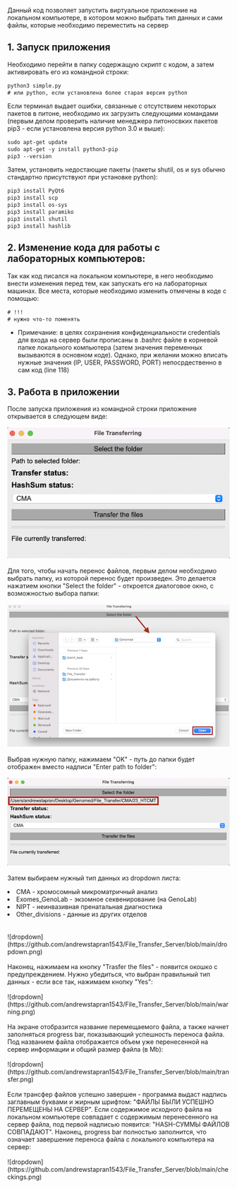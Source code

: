 Данный код позволяет запустить виртуальное приложение на локальном компьютере, в котором можно выбрать тип данных и сами файлы, которые необходимо переместить на сервер
## 1. Запуск приложения
Необходимо перейти в папку содержащую скрипт с кодом, а затем активировать его из командной строки:
```
python3 simple.py
# или python, если установлена более старая версия python
```
Если терминал выдает ошибки, связанные с отсутствием некоторых пакетов в питоне, необходимо их загрузить следующими командами (первым делом проверить наличие менеджера питоносвких пакетов pip3 - если установлена версия python 3.0 и выше):
```
sudo apt-get update
sudo apt-get -y install python3-pip
pip3 --version
```
Затем, установить недостающие пакеты (пакеты shutil, os и sys обычно стандартно присутствуют при установке python):
```
pip3 install PyQt6
pip3 install scp
pip3 install os-sys
pip3 install paramiko
pip3 install shutil
pip3 install hashlib
```
## 2. Изменение кода для работы с лабораторных компьютеров:
Так как код писался на локальном компьютере, в него необходимо внести изменения перед тем, как запускать его на лабораторных машинах. Все места, которые необходимо изменить отмечены в коде с помощью:
```
# !!!
# нужно что-то поменять
```
* Примечание: в целях сохранения конфиденциальности credentials для входа на сервер были прописаны в .bashrc файле в корневой папке локального компьютера (затем значения переменных вызываются в основном коде). Однако, при желании можно вписать нужные значения (IP, USER, PASSWORD, PORT) непосрдественно в сам код (line 118)
## 3. Работа в приложении
После запуска приложения из командной строки приложение открывается в следующем виде:<br><br>
![initial](https://github.com/andrewstapran1543/File_Transfer_Server/blob/main/initial.png)<br><br>
Для того, чтобы начать перенос файлов, первым делом необходимо выбрать папку, из которой перенос будет произведен. Это делается нажатием кнопки "Select the folder" - откроется диалоговое окно, с возможностью выбора папки:<br><br>
![browser](https://github.com/andrewstapran1543/File_Transfer_Server/blob/main/browser.png)<br><br>
Выбрав нужную папку, нажимаем "OK" - путь до папки будет отображен вместо надписи "Enter path to folder":<br><br>
![browser](https://github.com/andrewstapran1543/File_Transfer_Server/blob/main/file_path.png)<br><br>
Затем выбираем нужный тип данных из dropdown листа:
<li>CMA - хромосомный микроматричный анализ</li>
<li>Exomes_GenoLab - экзомное секвенирование (нa GenoLab)</li>
<li>NIPT - неинвазивная пренатальная диагностика</li>
<li>Other_divisions - данные из других отделов</li><br><br>
![dropdown](https://github.com/andrewstapran1543/File_Transfer_Server/blob/main/dropdown.png)<br><br>
Наконец, нажимаем на кнопку "Trasfer the files" - появится окошко с предупреждением. Нужно убедиться, что выбран правильный тип данных - если все так, нажимаем кнопку "Yes":<br><br>
![dropdown](https://github.com/andrewstapran1543/File_Transfer_Server/blob/main/warning.png)<br><br>
На экране отобразится название перемещаемого файла, а также начнет заполняться progress bar, показывающий успешность переноса файла. Под названием файла отображается объем уже перенесенной на сервер информации и общий размер файла (в Mb):<br><br>
![dropdown](https://github.com/andrewstapran1543/File_Transfer_Server/blob/main/transfer.png)<br><br>
Если трансфер файлов успешно завершен - программа выдаст надпись заглавным буквами и жирным шрифтом: "ФАЙЛЫ БЫЛИ УСПЕШНО ПЕРЕМЕЩЕНЫ НА СЕРВЕР". Если содержимое исходного файла на локальном компьютере совпадает с содержимым перенесенного на сервер файла, под первой надписью появится: "HASH-СУММЫ ФАЙЛОВ СОВПАДАЮТ". Наконец, progress bar полностью заполнится, что означает завершение переноса файла с локального компьютера на сервер:<br><br>
![dropdown](https://github.com/andrewstapran1543/File_Transfer_Server/blob/main/checkings.png)<br><br>
